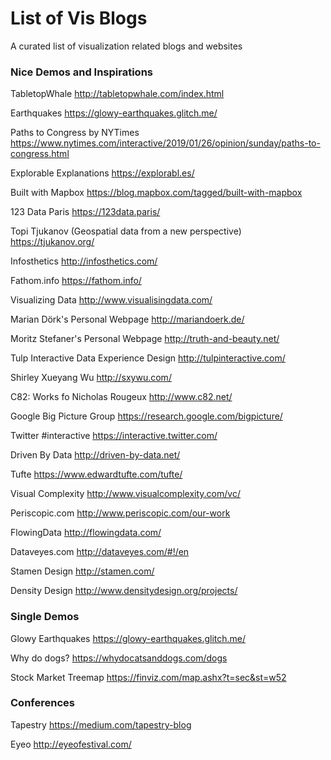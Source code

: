 # List of Vis Blogs
A curated list of visualization related blogs and websites


### Nice Demos and Inspirations

TabletopWhale
http://tabletopwhale.com/index.html

Earthquakes
https://glowy-earthquakes.glitch.me/

Paths to Congress by NYTimes
https://www.nytimes.com/interactive/2019/01/26/opinion/sunday/paths-to-congress.html

Explorable Explanations
https://explorabl.es/

Built with Mapbox 
https://blog.mapbox.com/tagged/built-with-mapbox

123 Data Paris
https://123data.paris/

Topi Tjukanov (Geospatial data from a new perspective)
https://tjukanov.org/

Infosthetics
http://infosthetics.com/

Fathom.info
https://fathom.info/

Visualizing Data
http://www.visualisingdata.com/

Marian Dörk's Personal Webpage
http://mariandoerk.de/

Moritz Stefaner's Personal Webpage
http://truth-and-beauty.net/

Tulp Interactive Data Experience Design
http://tulpinteractive.com/

Shirley Xueyang Wu
http://sxywu.com/

C82: Works fo Nicholas Rougeux
http://www.c82.net/

Google Big Picture Group
https://research.google.com/bigpicture/

Twitter #interactive
https://interactive.twitter.com/

Driven By Data
http://driven-by-data.net/

Tufte
https://www.edwardtufte.com/tufte/

Visual Complexity
http://www.visualcomplexity.com/vc/

Periscopic.com
http://www.periscopic.com/our-work

FlowingData
http://flowingdata.com/

Dataveyes.com
http://dataveyes.com/#!/en

Stamen Design
http://stamen.com/

Density Design
http://www.densitydesign.org/projects/

### Single Demos

Glowy Earthquakes
https://glowy-earthquakes.glitch.me/

Why do dogs?
https://whydocatsanddogs.com/dogs

Stock Market Treemap
https://finviz.com/map.ashx?t=sec&st=w52

### Conferences

Tapestry
https://medium.com/tapestry-blog

Eyeo
http://eyeofestival.com/

